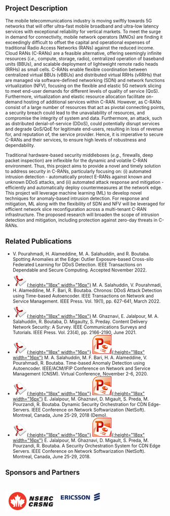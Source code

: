 ## Project Description
The mobile telecommunications industry is moving swiftly towards 5G networks that will offer ultra-fast mobile broadband and ultra-low latency services with exceptional reliability for vertical markets. To meet the surge in demand for connectivity, mobile network operators (MNOs) are finding it exceedingly difficult to offset the capital and operational expenses of traditional Radio Access Networks (RANs) against the reduced income. Cloud RANs (C-RANs) are a feasible alternative, offering seemingly infinite resources (_i.e._, compute, storage, radio), centralized operation of baseband units (BBUs), and scalable deployment of lightweight remote radio heads (RRHs) as small cells. C-RANs enable flexible coordination between centralized virtual BBUs (vBBUs) and distributed virtual RRHs (vRRHs) that are managed via software-defined networking (SDN) and network functions virtualization (NFV), focusing on the flexible and elastic 5G network slicing to meet end-user demands for different levels of quality of service (QoS). Furthermore, virtualization and elastic resource allocation facilitate on-demand hosting of additional services within C-RAN. However, as C-RANs consist of a large number of resources that act as pivotal connecting points, a security breach could lead to the unavailability of resources, and compromise the integrity of system and data. Furthermore, an attack, such as distributed denial-of-service (DDoS), could potentially disrupt services and degrade QoS/QoE for legitimate end-users, resulting in loss of revenue for, and reputation of, the service provider. Hence, it is imperative to secure C-RANs and their services, to ensure high levels of robustness and dependability.

Traditional hardware-based security middleboxes (_e.g._, firewalls, deep packet inspection) are inflexible for the dynamic and volatile C-RAN environment. Thus, this project aims to provide a novel and timely solution to address security in C-RANs, particularly focusing on: (i) automated intrusion detection - automatically protect E-RANs against known and unknown DDoS attacks, and (ii) automated attack response and mitigation - efficiently and automatically deploy countermeasures at the network edge. This project will leverage machine learning (ML) to develop novel techniques for anomaly-based intrusion detection. For response and mitigation, ML along with the flexibility of SDN and NFV will be leveraged for efficient network slice reconfiguration across a multi-tenant C-RAN infrastructure. The proposed research will broaden the scope of intrusion detection and mitigation, including protection against zero-day threats in C-RANs.

## Related Publications
- V. Pourahmadi, H. Alameddine, M. A. Salahuddin, and R. Boutaba. Spotting Anomalies at the Edge: Outlier Exposure-based Cross-silo Federated Learning for DDoS Detection. IEEE Transactions on Dependable and Secure Computing. Accepted November 2022.
- [![Paper](assets/pdflogo.gif){:height="18px" width="16px"}](http://rboutaba.cs.uwaterloo.ca/Papers/Journals/2021/SalahuddinTNSM21.pdf) M. A. Salahuddin, V. Pourahmadi, H. Alameddine, M. F. Bari, R. Boutaba. Chronos: DDoS Attack Detection using Time-based Autoencoder. IEEE Transactions on Network and Service Management. IEEE Press. Vol. 19(1), pp. 627-641, March 2022.
- [![Paper](assets/pdflogo.gif){:height="18px" width="16px"}](http://rboutaba.cs.uwaterloo.ca/Papers/Journals/2021/GhaznaviCOMST21.pdf) M. Ghaznavi, E. Jalalpour, M. A. Salahuddin, R. Boutaba, D. Migaulty, S. Preday. Content Delivery Network Security: A Survey. IEEE Communications Surveys and Tutorials. IEEE Press. Vol. 23(4), pp. 2166-2190, June 2021.
- [![Paper](assets/pdflogo.gif){:height="18px" width="16px"}](http://rboutaba.cs.uwaterloo.ca/Papers/Conferences/2020/SalahuddinCNSM20.pdf) [![Slides](assets/slideslogo.gif){:height="18px" width="16px"}](http://rboutaba.cs.uwaterloo.ca/Papers/Conferences/2020/SalahuddinCNSM20Slides.pptx) M. A. Salahuddin, M. F. Bari, H. A. Alameddine, V. Pourahmadi, R. Boutaba. Time-based Anomaly Detection using Autoencoder. IEEE/ACM/IFIP Conference on Network and Service Management (CNSM). Virtual Conference, November 2-6, 2020.
-  [![Extended abstract](assets/pdflogo.gif){:height="18px" width="16px"}](http://rboutaba.cs.uwaterloo.ca/Papers/Conferences/2018/JalalpourNETSOFT18Demo.pdf) [![Poster](assets/slideslogo.gif){:height="18px" width="16px"}](http://rboutaba.cs.uwaterloo.ca/Papers/Conferences/2018/JalalpourNETSOFT18Poster.pdf) E. Jalalpour, M. Ghaznavi, D. Migault, S. Preda, M. Pourzandi, R. Boutaba. Dynamic Security Orchestration for CDN Edge-Servers. IEEE Conference on Network Softwarization (NetSoft). Montreal, Canada, June 25-29, 2018 (Demo).
-  [![Paper](assets/pdflogo.gif){:height="18px" width="16px"}](http://rboutaba.cs.uwaterloo.ca/Papers/Conferences/2018/JalalpourNETSOFT18.pdf) [![Slides](assets/slideslogo.gif){:height="18px" width="16px"}](http://rboutaba.cs.uwaterloo.ca/Papers/Conferences/2018/JalalpourNETSOFT18Slides.pdf) E. Jalalpour, M. Ghaznavi, D. Migault, S. Preda, M. Pourzandi, R. Boutaba. A Security Orchestration System for CDN Edge Servers. IEEE Conference on Network Softwarization (NetSoft). Montreal, Canada, June 25-29, 2018.

## Sponsors and Partners
<img src="assets/nserc_logo.png" alt="NSERC" width="32%"/> &nbsp; <img src="assets/ericsson-logo.png" alt="Ericsson Canada" width="25%"/>
